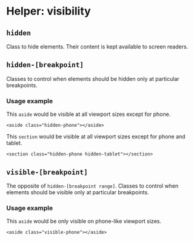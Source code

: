 # Helper: visibility

## `hidden`

Class to hide elements. Their content is kept available to screen readers.

## `hidden-[breakpoint]`

Classes to control when elements should be hidden only at particular breakpoints.

### Usage example

This `aside` would be visible at all viewport sizes except for phone.

    <aside class="hidden-phone"></aside>

This `section` would be visible at all viewport sizes except for phone and tablet.

    <section class="hidden-phone hidden-tablet"></section>

## `visible-[breakpoint]`

The opposite of `hidden-[breakpoint range]`. Classes to control when elements should be visible only at particular breakpoints.

### Usage example

This `aside` would be only visible on phone-like viewport sizes.

    <aside class="visible-phone"></aside>
